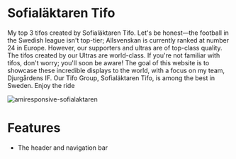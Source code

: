 # Sofialäktaren Tifo
My top 3 tifos created by Sofialäktaren Tifo.
Let's be honest—the football in the Swedish league isn't top-tier; Allsvenskan is currently ranked at number 24 in Europe. However, our supporters and ultras are of top-class quality. The tifos created by our Ultras are world-class. If you're not familiar with tifos, don't worry; you'll soon be aware! The goal of this website is to showcase these incredible displays to the world, with a focus on my team, Djurgårdens IF. Our Tifo Group, Sofialäktaren Tifo, is among the best in Sweden. Enjoy the ride 

![amiresponsive-sofialaktaren](https://github.com/JorgenDIF/sofiatlaktarentifo/assets/2896159/28d5df89-8fdb-4a3d-9186-638397d52c14)

# Features

* The header and navigation bar
